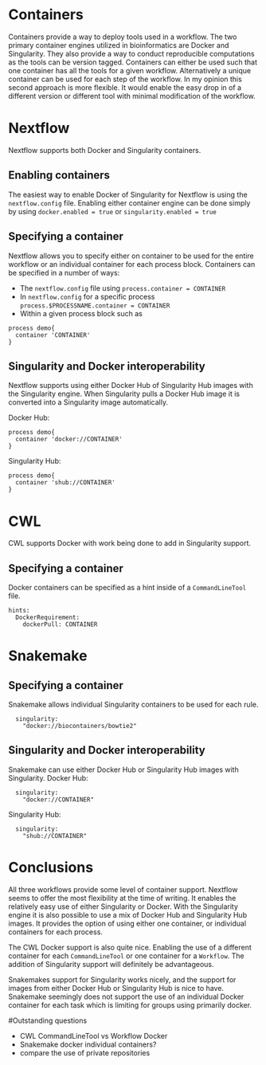 # Containers
Containers provide a way to deploy tools used in a workflow. The two primary container engines utilized in bioinformatics are Docker and Singularity. They also provide a way to conduct reproducible computations as the tools can be version tagged. Containers can either be used such that one container has all the tools for a given workflow. Alternatively a unique container can be used for each step of the workflow. In my opinion this second approach is more flexible. It would enable the easy drop in of a different version or different tool with minimal modification of the workflow. 


# Nextflow
Nextflow supports both Docker and Singularity containers. 
## Enabling containers
The easiest way to enable Docker of Singularity for Nextflow is using the `nextflow.config` file. Enabling either container engine can be done simply by using `docker.enabled = true` or `singularity.enabled = true`

## Specifying a container
Nextflow allows you to specify either on container to be used for the entire workflow or an individual container for each process block. Containers can be specified in a number of ways:
* The `nextflow.config` file using `process.container = CONTAINER`
* In `nextflow.config` for a specific process `process.$PROCESSNAME.container = CONTAINER`
* Within a given process block such as
```
process demo{
  container 'CONTAINER'
}
```

## Singularity and Docker interoperability
Nextflow supports using either Docker Hub of Singularity Hub images with the Singularity engine. When Singularity pulls a Docker Hub image it is converted into a Singularity image automatically. 

Docker Hub:
```
process demo{
  container 'docker://CONTAINER'
}
```

Singularity Hub:
```
process demo{
  container 'shub://CONTAINER'
}
```

# CWL 
CWL supports Docker with work being done to add in Singularity support.

## Specifying a container
Docker containers can be specified as a hint inside of a `CommandLineTool` file. 
```
hints:
  DockerRequirement:
    dockerPull: CONTAINER
```

# Snakemake 
## Specifying a container
Snakemake allows individual Singularity containers to be used for each rule. 
```
  singularity:
    "docker://biocontainers/bowtie2"
```

## Singularity and Docker interoperability
Snakemake can use either Docker Hub or Singularity Hub images with Singularity. 
Docker Hub:
```
  singularity:
    "docker://CONTAINER"
```

Singularity Hub:
```
  singularity:
    "shub://CONTAINER"
```

# Conclusions
All three workflows provide some level of container support. Nextflow seems to offer the most flexibility at the time of writing. It enables the relatively easy use of either Singularity or Docker. With the Singularity engine it is also possible to use a mix of Docker Hub and Singularity Hub images. It provides the option of using either one container, or individual containers for each process. 

The CWL Docker support is also quite nice. Enabling the use of a different container for each `CommandLineTool` or one container for a `Workflow`. The addition of Singularity support will definitely be advantageous. 

Snakemakes support for Singularity works nicely, and the support for images from either Docker Hub or Singularity Hub is nice to have. Snakemake seemingly does not support the use
of an individual Docker container for each task which is limiting for groups using primarily docker. 

#Outstanding questions
* CWL CommandLineTool vs Workflow Docker
* Snakemake docker individual containers?
* compare the use of private repositories 
